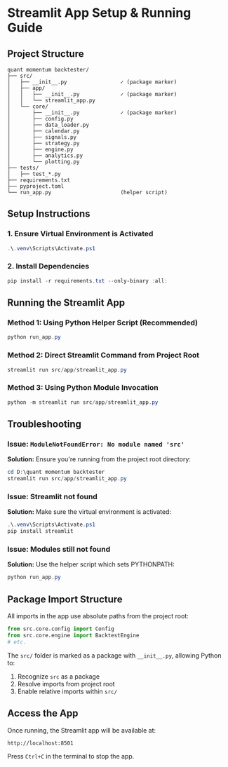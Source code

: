 # Streamlit App Setup & Running Guide

## Project Structure
```
quant momentum backtester/
├── src/
│   ├── __init__.py                 ✓ (package marker)
│   ├── app/
│   │   ├── __init__.py             ✓ (package marker)
│   │   └── streamlit_app.py
│   └── core/
│       ├── __init__.py             ✓ (package marker)
│       ├── config.py
│       ├── data_loader.py
│       ├── calendar.py
│       ├── signals.py
│       ├── strategy.py
│       ├── engine.py
│       ├── analytics.py
│       └── plotting.py
├── tests/
│   ├── test_*.py
├── requirements.txt
├── pyproject.toml
└── run_app.py                      (helper script)
```

## Setup Instructions

### 1. Ensure Virtual Environment is Activated
```powershell
.\.venv\Scripts\Activate.ps1
```

### 2. Install Dependencies
```powershell
pip install -r requirements.txt --only-binary :all:
```

## Running the Streamlit App

### Method 1: Using Python Helper Script (Recommended)
```powershell
python run_app.py
```

### Method 2: Direct Streamlit Command from Project Root
```powershell
streamlit run src/app/streamlit_app.py
```

### Method 3: Using Python Module Invocation
```powershell
python -m streamlit run src/app/streamlit_app.py
```

## Troubleshooting

### Issue: `ModuleNotFoundError: No module named 'src'`
**Solution:** Ensure you're running from the project root directory:
```powershell
cd D:\quant momentum backtester
streamlit run src/app/streamlit_app.py
```

### Issue: Streamlit not found
**Solution:** Make sure the virtual environment is activated:
```powershell
.\.venv\Scripts\Activate.ps1
pip install streamlit
```

### Issue: Modules still not found
**Solution:** Use the helper script which sets PYTHONPATH:
```powershell
python run_app.py
```

## Package Import Structure

All imports in the app use absolute paths from the project root:
```python
from src.core.config import Config
from src.core.engine import BacktestEngine
# etc.
```

The `src/` folder is marked as a package with `__init__.py`, allowing Python to:
1. Recognize `src` as a package
2. Resolve imports from project root
3. Enable relative imports within `src/`

## Access the App

Once running, the Streamlit app will be available at:
```
http://localhost:8501
```

Press `Ctrl+C` in the terminal to stop the app.
